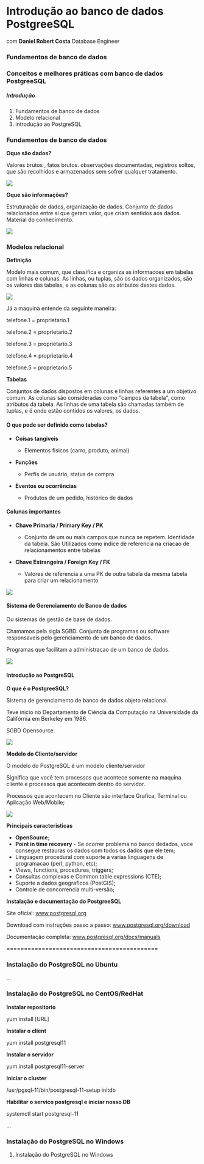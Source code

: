 # Introdução ao banco de dados PostgreeSQL 

com **Daniel Robert Costa** Database Engineer

### Fundamentos de banco de dados

### Conceitos e melhores práticas com banco de dados PostgreeSQL



##### Introdução

1. Fundamentos de banco de dados
2. Modelo relacional
3. introdução ao PostgreSQL

### Fundamentos de banco de dados

**Oque são dados?**

Valores brutos , fatos brutos. observações documentadas, registros soltos, que são recolhidos e armazenados sem sofrer qualquer tratamento.

![](img/20210704180349.png)

**Oque são informações?**

Estruturação de dados, organização de dados. Conjunto de dados relacionados entre si que geram valor, que criam sentidos aos dados. Material do conhecimento.

![](img/20210704180557.png)



### Modelos relacional

**Definição**

Modelo mais comum, que classifica e organiza as informacoes em tabelas com linhas e colunas. As linhas, ou tuplas, são os dados organizados, são os valores das tabelas, e as colunas são os atributos destes dados.

![](img/20210704181008.png)

Já a maquina entende da seguinte maneira:

telefone.1 = proprietario.1

telefone.2 = proprietario.2

telefone.3 = proprietario.3

telefone.4 = proprietario.4

telefone.5 = proprietario.5



**Tabelas**

Conjuntos de dados dispostos em colunas e linhas referentes a um objetivo comum. As colunas são consideradas como "campos da tabela", como atributos da tabela. As linhas de uma tabela são chamadas também de tuplas, e é onde estão contidos os valores, os dados.

#### **O que pode ser definido como tabelas?**

- **Coisas tangiveis**
  - Elementos fisicos (carro, produto, animal)

- **Funções**
  - Perfis de usuário, status de compra

- **Eventos ou ocorrências**
  - Produtos de um pedido, histórico de dados

#### **Colunas importantes**

- **Chave Primaria / Primary Key / PK**
  - Conjunto de um ou mais campos que nunca se repetem. Identidade da tabela. São Utilizados como indice de referencia na criacao de relacionamentos entre tabelas

- **Chave Estrangeira / Foreign Key / FK**
  - Valores de referencia a uma PK de outra tabela da mesma tabela para criar um relacionamento

![](img/20210704182330.png)



#### Sistema de Gerenciamento de Banco de dados

Ou sistemas de gestão de base de dados.

Chamamos pela sigla SGBD. Conjunto de programas ou software responsaveis pelo gerenciamento de um banco de dados.

Programas que facilitam a administracao de um banco de dados.

![](img/20210704182717.png)



#### Introdução ao PostgreSQL



**O que é o PostgreeSQL?**

Sistema de gerenciamento de banco de dados objeto relacional.

Teve inicio no Departamento de Ciência da Computação na Universidade da Califórnia em Berkeley em 1986.

SGBD Opensource.

![](img/20210704182919.png)



**Modelo do Cliente/servidor**

O modelo do PostgreSQL é um modelo cliente/servidor

Significa que você tem processos que acontece somente na maquina cliente e processos que acontecem dentro do servidor.

Processos que acontecem no Cliente são interface Grafica, Terminal ou Aplicação Web/Mobile;

![](img/20210704183337.png)

**Principais caracteristicas**

- **OpenSource**;
- **Point in time recovery** - Se ocorrer problema no banco dedados, voce consegue restauras os dados com todos os dados que ele tem;
- Linguagem procedural com suporte a varias linguagens de programacao (perl, python, etc);
- Views, functions, procedures, triggers;
- Consultas complexas e Common table expressions (CTE);
- Suporte a dados geograficos (PostGIS);
- Controle de concorrencia multi-versão;



**Instalação e documentação do PostgreeSQL**

Site oficial: www.postgresql.org

Download com instruções passo a passo: www.postgresql.org/download

Documentação completa: www.postgresql.org/docs/manuals

===========================================

### Instalação do PostgreSQL no Ubuntu

...

### Instalação do PostgreSQL no CentOS/RedHat

**Instalar repositorio**

yum install [URL]

**Instalar o client**

yum install postgresql11

**Instalar o servidor**

yum install postgresql11-server

**Iniciar o cluster**

/usr/pgsql-11/bin/postgresql-11-setup initdb

**Habilitar o servico postgresql e iniciar nosso DB**

systemctl start postgresql-11

...



### Instalação do PostgreSQL no Windows

1. Instalação do PostgreSQL no Windows

